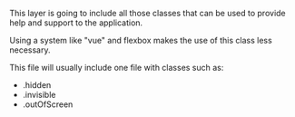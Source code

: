 This layer is going to include all those classes that can be used to provide help and support to the application.

Using a system like "vue" and flexbox makes the use of this class less necessary.

This file will usually include one file with classes such as:

- .hidden
- .invisible
- .outOfScreen
